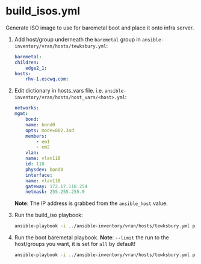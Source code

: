 # build_isos.yml

Generate ISO image to use for baremetal boot and place it onto infra server.

1. Add host/group underneath the `baremetal` group in `ansible-inventory/vran/hosts/tewksbury.yml`:

    ```yml
    baremetal:
    children:
        edge2_1:
    hosts:
        rhv-1.escwq.com:
    ```

2. Edit dictionary in hosts_vars file. i.e. `ansible-inventory/vran/hosts/host_vars/<host>.yml`:

    ```yml
    networks:
    mgmt:
        bond:
        name: bond0
        opts: mode=802.3ad
        members:
            - em1
            - em2
        vlan:
        name: vlan118
        id: 118
        physdev: bond0
        interface:
        name: vlan118
        gateway: 172.17.118.254
        netmask: 255.255.255.0
    ```

    **Note**: The IP address is grabbed from the `ansible_host` value.

3. Run the build_iso playbook:

    ```sh
    ansible-playbook -i ../ansible-inventory/vran/hosts/tewksbury.yml playbooks/generic/build_isos.yml
    ```

4. Run the boot baremetal playbook. **Note**: `--limit` the run to the host/groups you want, it is set for `all` by default!

    ```sh
    ansible-playbook -i ../ansible-inventory/vran/hosts/tewksbury.yml playbooks/bios/virtualmedia/os_install.yml --limit rhv-1.escwq.com
    ```
